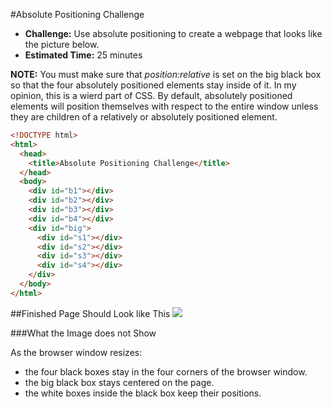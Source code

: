 #Absolute Positioning Challenge

* **Challenge:** Use absolute positioning to create a webpage that looks like the picture below.
* **Estimated Time:** 25 minutes

**NOTE:** You must make sure that *position:relative* is set on the big black box so that the four absolutely positioned elements stay inside of it. In my opinion, this is a wierd part of CSS. By default, absolutely positioned elements will position themselves with respect to the entire window unless they are children of a relatively or absolutely positioned element.

```html
<!DOCTYPE html>
<html>
  <head>
    <title>Absolute Positioning Challenge</title>
  </head>
  <body>
    <div id="b1"></div>
    <div id="b2"></div>
    <div id="b3"></div>
    <div id="b4"></div>
    <div id="big">
      <div id="s1"></div>
      <div id="s2"></div>
      <div id="s3"></div>
      <div id="s4"></div>
    </div>
  </body>
</html>
```

##Finished Page Should Look like This
![](https://raw.github.com/christensenacademy/christensen-academy/master/modules/css-layouts/challenges/absolute-positioning-challenge.png)

###What the Image does not Show

As the browser window resizes:

* the four black boxes stay in the four corners of the browser window.
* the big black box stays centered on the page.
* the white boxes inside the black box keep their positions.